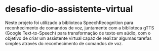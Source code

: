 # desafio-dio-assistente-virtual
Neste projeto foi utilizado a biblioteca SpeechRecognition para reconhecimento de comandos de voz, juntamente com a biblioteca gTTS (Google Text-to-Speech) para transformação de texto em aúdio, com o objetivo de criar um assistente virtual capaz de realizar algumas tarefas simples através do reconhecimento de comandos de voz.
